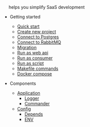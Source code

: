 &nbsp;&nbsp;&nbsp;&nbsp;&nbsp;helps you simplify SaaS development

* Getting started

  * [Quick start](quickstart/quickstart.md)
  * [Create new project](quickstart/new_project.md)
  * [Connect to Postgres](quickstart/connect_postgres.md)
  * [Connect to RabbitMQ](quickstart/connect_rabbit.md)
  * [Migration](quickstart/migration.md)
  * [Run as web api](quickstart/run_as_web.md)
  * [Run as consumer](quickstart/run_as_consumer.md)
  * [Run as script](quickstart/run_as_script.md)
  * [Makefile commands](quickstart/makefile_commands.md)
  * [Docker compose](quickstart/docker_compose.md)

* Components

  * [Application](application/application.md)
    * [Logger](application/logger.md)
    * [Commander](application/commander.md)
  * [Config](config/config.md)
    * [Depends](config/depends.md)
    * [ENV](config/envs.md)